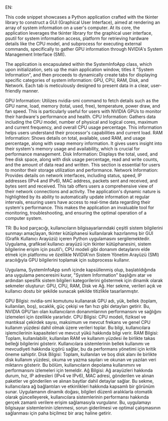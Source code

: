 EN:

This code snippet showcases a Python application crafted with the tkinter library to construct a GUI (Graphical User Interface), aimed at rendering an array of system information on a user's computer. At its core, the application leverages the tkinter library for the graphical user interface, psutil for system information access, platform for retrieving hardware details like the CPU model, and subprocess for executing external commands, specifically to gather GPU information through NVIDIA's System Management Interface (SMI).

The application is encapsulated within the SystemInfoApp class, which upon initialization, sets up the main application window, titles it "System Information", and then proceeds to dynamically create tabs for displaying specific categories of system information: GPU, CPU, RAM, Disk, and Network. Each tab is meticulously designed to present data in a clear, user-friendly manner.

GPU Information: Utilizes nvidia-smi command to fetch details such as the GPU name, load, memory (total, used, free), temperature, power draw, and fan speed. This is particularly useful for users with NVIDIA GPUs to monitor their hardware's performance and health.
CPU Information: Gathers data including the CPU model, number of physical and logical cores, maximum and current frequency, and overall CPU usage percentage. This information helps users understand their processor's capabilities and current load.
RAM Information: Shows details on total, available, used RAM, and usage percentage, along with swap memory information. It gives users insight into their system's memory usage and availability, which is crucial for performance management.
Disk Information: Displays the total, used, and free disk space, along with disk usage percentage, read and write counts, and the amount of data read and written. This section is essential for users to monitor their storage utilization and performance.
Network Information: Provides details on network interfaces, including status, speed, IP addresses (IPv4 and IPv6), MAC address, packets sent and received, and bytes sent and received. This tab offers users a comprehensive view of their network connections and activity.
The application's dynamic nature is highlighted by its ability to automatically update information at regular intervals, ensuring users have access to real-time data regarding their system's performance. This makes the application an invaluable tool for monitoring, troubleshooting, and ensuring the optimal operation of a computer system.



TR:
Bu kod parçacığı, kullanıcıların bilgisayarlarındaki çeşitli sistem bilgilerini sunmayı amaçlayan, tkinter kütüphanesi kullanılarak hazırlanmış bir GUI (Grafik Kullanıcı Arayüzü) içeren Python uygulamasını sergilemektedir. Uygulama, grafiksel kullanıcı arayüzü için tkinter kütüphanesini, sistem bilgilerine erişim için psutil'ı, CPU modeli gibi donanım detaylarını elde etmek için platformu ve özellikle NVIDIA'nın Sistem Yönetim Arayüzü (SMI) aracılığıyla GPU bilgilerini toplamak için subprocessı kullanır.

Uygulama, SystemInfoApp sınıfı içinde kapsüllenmiş olup, başlatıldığında ana uygulama penceresini kurar, "System Information" başlığını atar ve ardından spesifik sistem bilgileri kategorilerini göstermek için dinamik olarak sekmeler oluşturur: GPU, CPU, RAM, Disk ve Ağ. Her sekme, verileri açık ve kullanıcı dostu bir şekilde sunacak şekilde titizlikle tasarlanmıştır.

GPU Bilgisi: nvidia-smi komutunu kullanarak GPU adı, yük, bellek (toplam, kullanılan, boş), sıcaklık, güç çekişi ve fan hızı gibi detayları getirir. Bu, NVIDIA GPU'ları olan kullanıcıların donanımlarının performansını ve sağlığını izlemeleri için özellikle yararlıdır.
CPU Bilgisi: CPU modeli, fiziksel ve mantıksal çekirdek sayısı, maksimum ve mevcut frekans ve genel CPU kullanım yüzdesi dahil olmak üzere verileri toplar. Bu bilgi, kullanıcılara işlemcilerinin kapasiteleri ve mevcut yükü hakkında bilgi verir.
RAM Bilgisi: Toplam, kullanılabilir, kullanılan RAM ve kullanım yüzdesi ile birlikte takas belleği bilgilerini gösterir. Kullanıcılara sistemlerinin bellek kullanımı ve mevcudiyeti hakkında içgörü sağlar, bu da performans yönetimi için kritik öneme sahiptir.
Disk Bilgisi: Toplam, kullanılan ve boş disk alanı ile birlikte disk kullanım yüzdesi, okuma ve yazma sayıları ve okunan ve yazılan veri miktarını gösterir. Bu bölüm, kullanıcıların depolama kullanımını ve performansını izlemeleri için temeldir.
Ağ Bilgisi: Ağ arayüzleri hakkında durum, hız, IP adresleri (IPv4 ve IPv6), MAC adresi, gönderilen ve alınan paketler ve gönderilen ve alınan baytlar dahil detaylar sağlar. Bu sekme, kullanıcılara ağ bağlantıları ve etkinlikleri hakkında kapsamlı bir görünüm sunar.
Uygulamanın dinamik doğası, bilgileri düzenli aralıklarla otomatik olarak güncelleyerek, kullanıcılara sistemlerinin performansı hakkında gerçek zamanlı verilere erişim sağlamasıyla vurgulanır. Bu, uygulamayı bilgisayar sistemlerinin izlenmesi, sorun giderilmesi ve optimal çalışmasının sağlanması için paha biçilmez bir araç haline getirir.
